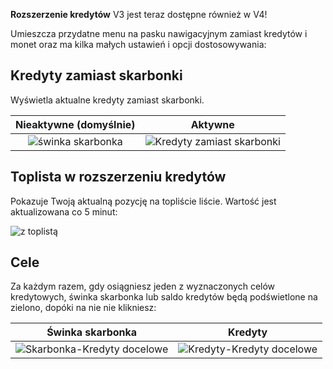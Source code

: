**Rozszerzenie kredytów** V3 jest teraz dostępne również w V4!

Umieszcza przydatne menu na pasku nawigacyjnym zamiast kredytów i monet oraz ma kilka małych ustawień i opcji dostosowywania:

## Kredyty zamiast skarbonki

Wyświetla aktualne kredyty zamiast skarbonki.

|      **Nieaktywne** (domyślnie)       |                   **Aktywne**                    |
| :-----------------------------------: | :----------------------------------------------: |
| ![świnka skarbonka](./piggy-mode.png) | ![Kredyty zamiast skarbonki](./credits-mode.png) |

## Toplista w rozszerzeniu kredytów

Pokazuje Twoją aktualną pozycję na topliście liście. Wartość jest aktualizowana co 5 minut:

![z toplistą](./toplist.png)

## Cele

Za każdym razem, gdy osiągniesz jeden z wyznaczonych celów kredytowych,
 świnka skarbonka lub saldo kredytów będą podświetlone na zielono, dopóki na nie nie klikniesz:

|                   Świnka skarbonka                    |                        Kredyty                        |
| :---------------------------------------------------: | :---------------------------------------------------: |
| ![Skarbonka-Kredyty docelowe](./alert-piggy-mode.png) | ![Kredyty-Kredyty docelowe](./alert-credits-mode.png) |
